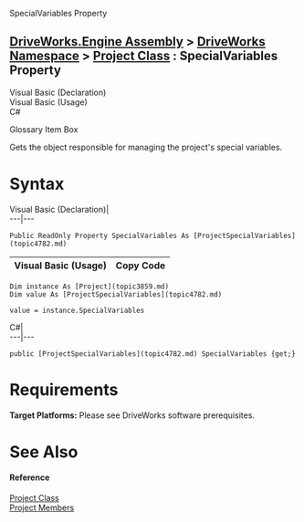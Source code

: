 SpecialVariables Property   
  
[DriveWorks.Engine Assembly](topic2156.md) > [DriveWorks Namespace](topic2159.md) > [Project Class](topic3859.md) : SpecialVariables Property  
---  
  
Visual Basic (Declaration)    
Visual Basic (Usage)    
C# 

Glossary Item Box

Gets the object responsible for managing the project's special variables. 

# Syntax

Visual Basic (Declaration)|   
---|---  
      
    
    Public ReadOnly Property SpecialVariables As [ProjectSpecialVariables](topic4782.md)  
  
Visual Basic (Usage)| Copy Code  
---|---  
      
    
    Dim instance As [Project](topic3859.md)
    Dim value As [ProjectSpecialVariables](topic4782.md)
     
    value = instance.SpecialVariables  
  
C#|   
---|---  
      
    
    public [ProjectSpecialVariables](topic4782.md) SpecialVariables {get;}  
  
# Requirements

**Target Platforms:** Please see DriveWorks software prerequisites.

# See Also

#### Reference

[Project Class](topic3859.md)   
[Project Members](topic3860.md)


